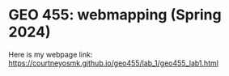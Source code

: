 # GEO 455: webmapping (Spring 2024)

Here is my webpage link: https://courtneyosmk.github.io/geo455/lab_1/geo455_lab1.html
